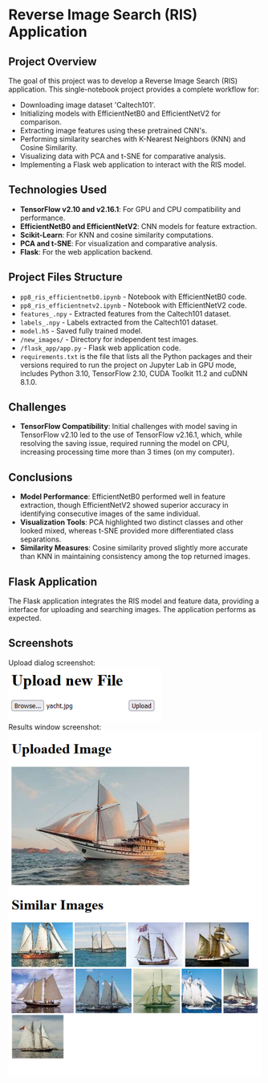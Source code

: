 # Reverse Image Search (RIS) Application

## Project Overview
The goal of this project was to develop a Reverse Image Search (RIS) application. 
This single-notebook project provides a complete workflow for:

- Downloading image dataset 'Caltech101'.
- Initializing models with EfficientNetB0 and EfficientNetV2 for comparison.
- Extracting image features using these pretrained CNN's.
- Performing similarity searches with K-Nearest Neighbors (KNN) and Cosine Similarity.
- Visualizing data with PCA and t-SNE for comparative analysis.
- Implementing a Flask web application to interact with the RIS model.

## Technologies Used
- **TensorFlow v2.10 and v2.16.1**: For GPU and CPU compatibility and performance.
- **EfficientNetB0 and EfficientNetV2**: CNN models for feature extraction.
- **Scikit-Learn**: For KNN and cosine similarity computations.
- **PCA and t-SNE**: For visualization and comparative analysis.
- **Flask**: For the web application backend.

## Project Files Structure
- `pp8_ris_efficientnetb0.ipynb` - Notebook with EfficientNetB0 code.
- `pp8_ris_efficientnetv2.ipynb` - Notebook with EfficientNetV2 code.
- `features_.npy` - Extracted features from the Caltech101 dataset.
- `labels_.npy` - Labels extracted from the Caltech101 dataset.
- `model.h5` - Saved fully trained model.
- `/new_images/` - Directory for independent test images.
- `/flask_app/app.py` - Flask web application code.
- `requirements.txt` is the file that lists all the Python packages and their versions
required to run the project on Jupyter Lab in GPU mode, includes Python 3.10, TensorFlow 2.10, CUDA Toolkit
11.2 and cuDNN 8.1.0.

## Challenges
- **TensorFlow Compatibility**: Initial challenges with model saving in TensorFlow v2.10 led
to the use of TensorFlow v2.16.1, which, while resolving the saving issue, required running the
model on CPU, increasing processing time more than 3 times (on my computer).

## Conclusions
- **Model Performance**: EfficientNetB0 performed well in feature extraction, though EfficientNetV2
showed superior accuracy in identifying consecutive images of the same individual.
- **Visualization Tools**: PCA highlighted two distinct classes and other looked mixed, whereas t-SNE
provided more differentiated class separations.
- **Similarity Measures**: Cosine similarity proved slightly more accurate than KNN in maintaining
consistency among the top returned images.

## Flask Application
The Flask application integrates the RIS model and feature data, providing a interface for uploading
and searching images. The application performs as expected.

## Screenshots
Upload dialog screenshot: <br>
![Upload dialog](/flask_app/screenshot_1.png) <br>
Results window screenshot: <br>
![Upload dialog](/flask_app/screenshot_2.png)

